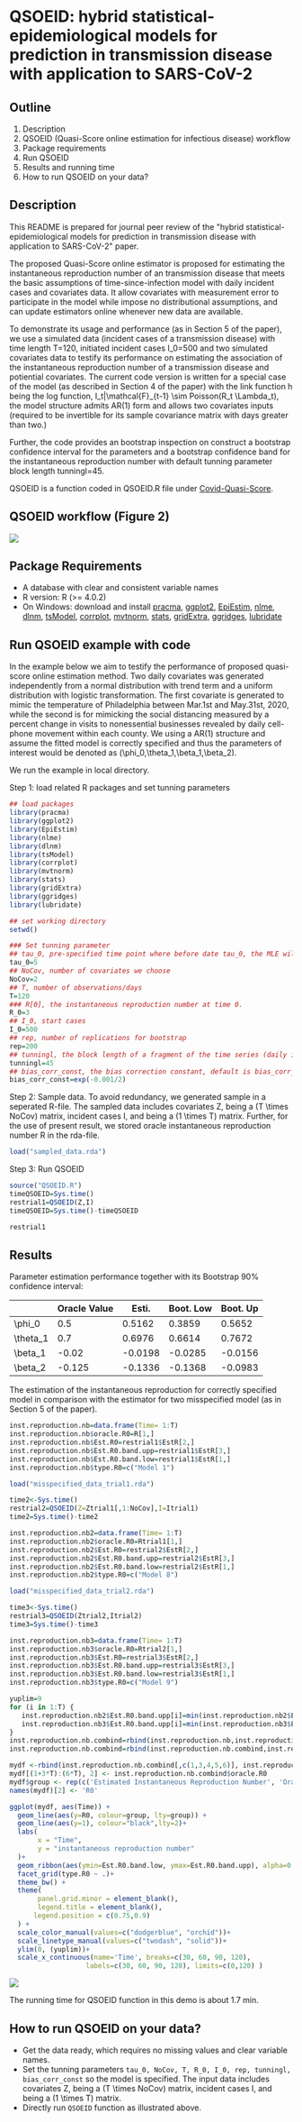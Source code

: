 
QSOEID: hybrid statistical-epidemiological models for prediction in transmission disease with application to SARS-CoV-2
==============================================
  
  
## Outline
1. Description
2. QSOEID (Quasi-Score online estimation for infectious disease) workflow
3. Package requirements
4. Run QSOEID
5. Results and running time
6. How to run QSOEID on your data?
  
## Description
This README is prepared for journal peer review of the "hybrid statistical-epidemiological models for prediction in transmission disease with application to SARS-CoV-2" paper. 

The proposed Quasi-Score online estimator is proposed for estimating the instantaneous reproduction number of an transmission disease that meets the basic assumptions of time-since-infection model with daily incident cases and covariates data. It allow covariates with measurement error to participate in the model while impose no distributional assumptions, and can update estimators online whenever new data are available.

To demonstrate its usage and performance (as in Section 5 of the paper), we use a simulated data (incident cases of a transmission disease) with time length T=120, initiated incident cases I_0=500 and two simulated covariates data to testify its performance on estimating the association of the instantaneous reproduction number of a transmission disease and potiential covariates. The current code version is written for a special case of the model (as described in Section 4 of the paper) with the link function h being the log function, I_t|\mathcal{F}_{t-1} \sim Poisson(R_t \Lambda_t), the model structure admits AR(1) form and allows two covariates inputs (required to be invertible for its sample covariance matrix with days greater than two.)

Further, the code provides an bootstrap inspection on construct a bootstrap confidence interval for the parameters and a bootstrap confidence band for the instantaneous reproduction number with default tunning parameter block length tunningl=45.

QSOEID is a function coded in QSOEID.R file under [Covid-Quasi-Score](https://github.com/ChorusChow/Covid-Quasi-Score). 

## QSOEID workflow (Figure 2)
![](workflow.png)

## Package Requirements
- A database with clear and consistent variable names
- R version: R (>= 4.0.2)
- On Windows: download and install [pracma](https://CRAN.R-project.org/package=pracma), [ggplot2](https://CRAN.R-project.org/package=ggplot2), [EpiEstim](https://CRAN.R-project.org/package=EpiEstim), [nlme](https://CRAN.R-project.org/package=nlme), [dlnm](https://CRAN.R-project.org/package=dlnm), [tsModel](https://CRAN.R-project.org/package=tsModel), [corrplot](https://CRAN.R-project.org/package=corrplot), [mvtnorm](https://CRAN.R-project.org/package=mvtnorm), [stats](https://CRAN.R-project.org/package=stats), [gridExtra](https://CRAN.R-project.org/package=gridExtra), [ggridges](https://CRAN.R-project.org/package=ggridges),
[lubridate](https://CRAN.R-project.org/package=lubridate)

## Run QSOEID example with code

In the example below we aim to testify the performance of proposed quasi-score online estimation method. Two daily covariates was generated independently from a normal distribution with trend term and a uniform distribution with logistic transformation. The first covariate is generated to mimic the temperature of Philadelphia between Mar.1st and May.31st, 2020, while the second is for mimicking the social distancing measured by a percent change in visits to nonessential businesses revealed by daily cell-phone movement within each county. We using a AR(1) structure and assume the fitted model is correctly specified and thus the parameters of interest would be denoted as (\phi_0,\theta_1,\beta_1,\beta_2).

We run the example in local directory.

Step 1: load related R packages and set tunning parameters

```r
## load packages
library(pracma)
library(ggplot2)
library(EpiEstim)
library(nlme)
library(dlnm)
library(tsModel)
library(corrplot)
library(mvtnorm)
library(stats)
library(gridExtra)
library(ggridges)
library(lubridate)

## set working directory
setwd()

### Set tunning parameter
## tau_0, pre-specified time point where before date tau_0, the MLE will be applied. Default tau_0=5.
tau_0=5
## NoCov, number of covariates we choose
NoCov=2
## T, number of observations/days
T=120
### R[0], the instantaneous reproduction number at time 0.
R_0=3
## I_0, start cases
I_0=500
## rep, number of replications for bootstrap
rep=200
## tunningl, the block length of a fragment of the time series (daily incident cases) used in bootstrap
tunningl=45
## bias_corr_const, the bias correction constant, default is bias_corr_const=1
bias_corr_const=exp(-0.001/2)
``` 

Step 2: Sample data. To avoid redundancy, we generated sample in a seperated R-file. The sampled data includes covariates Z, being a (T \times NoCov) matrix, incident cases I, and being a (1 \times T) matrix. Further, for the use of present result, we stored oracle instantaneous reproduction number R in the rda-file.

```r
load("sampled_data.rda")
```

Step 3: Run QSOEID

```r
source("QSOEID.R")
timeQSOEID=Sys.time()
restrial1=QSOEID(Z,I)
timeQSOEID=Sys.time()-timeQSOEID

restrial1
``` 

## Results

  Parameter estimation performance together with its Bootstrap 90% confidence interval:
  
  |           | Oracle Value | Esti.     | Boot. Low | Boot. Up |
  |-----------|--------------|-----------|-----------|----------|
  | \phi_0    |     0.5      |  0.5162   |   0.3859  |  0.5652  |
  | \theta_1  |     0.7      |  0.6976   |   0.6614  |  0.7672  |
  | \beta_1   |    -0.02     | -0.0198   |  -0.0285  | -0.0156  |
  | \beta_2   |   -0.125     | -0.1336   |  -0.1368  | -0.0983  |
  
  
  The estimation of the instantaneous reproduction for correctly specified model in comparison with the estimator for two misspecified model (as in Section 5 of the paper).
  
  ```r
  inst.reproduction.nb=data.frame(Time= 1:T)
  inst.reproduction.nb$oracle.R0=R[1,]
  inst.reproduction.nb$Est.R0=restrial1$EstR[2,]
  inst.reproduction.nb$Est.R0.band.upp=restrial1$EstR[3,]
  inst.reproduction.nb$Est.R0.band.low=restrial1$EstR[1,]
  inst.reproduction.nb$type.R0=c("Model 1")
  
  load("misspecified_data_trial1.rda")

  time2<-Sys.time()
  restrial2=QSOEID(Z=Ztrial1[,1:NoCov],I=Itrial1)
  time2=Sys.time()-time2

  inst.reproduction.nb2=data.frame(Time= 1:T)
  inst.reproduction.nb2$oracle.R0=Rtrial1[1,]
  inst.reproduction.nb2$Est.R0=restrial2$EstR[2,]
  inst.reproduction.nb2$Est.R0.band.upp=restrial2$EstR[3,]
  inst.reproduction.nb2$Est.R0.band.low=restrial2$EstR[1,]
  inst.reproduction.nb2$type.R0=c("Model 8")
  
  load("misspecified_data_trial2.rda")

  time3<-Sys.time()
  restrial3=QSOEID(Ztrial2,Itrial2)
  time3=Sys.time()-time3

  inst.reproduction.nb3=data.frame(Time= 1:T)
  inst.reproduction.nb3$oracle.R0=Rtrial2[1,]
  inst.reproduction.nb3$Est.R0=restrial3$EstR[2,]
  inst.reproduction.nb3$Est.R0.band.upp=restrial3$EstR[3,]
  inst.reproduction.nb3$Est.R0.band.low=restrial3$EstR[1,]
  inst.reproduction.nb3$type.R0=c("Model 9")
  
  yuplim=9
  for (i in 1:T) {
     inst.reproduction.nb2$Est.R0.band.upp[i]=min(inst.reproduction.nb2$Est.R0.band.upp[i],yuplim)
     inst.reproduction.nb3$Est.R0.band.upp[i]=min(inst.reproduction.nb3$Est.R0.band.upp[i],yuplim)
  }
  inst.reproduction.nb.combind=rbind(inst.reproduction.nb,inst.reproduction.nb2)
  inst.reproduction.nb.combind=rbind(inst.reproduction.nb.combind,inst.reproduction.nb3)

  mydf <-rbind(inst.reproduction.nb.combind[,c(1,3,4,5,6)], inst.reproduction.nb.combind[,c(1,3,4,5,6)])
  mydf[(1+3*T):(6*T), 2] <- inst.reproduction.nb.combind$oracle.R0
  mydf$group <- rep(c('Estimated Instantaneous Reproduction Number', 'Oracle Instantaneous Reproduction Number'), each=360)
  names(mydf)[2] <- 'R0'
  
  ggplot(mydf, aes(Time)) + 
    geom_line(aes(y=R0, colour=group, lty=group)) + 
    geom_line(aes(y=1), colour="black",lty=2)+
    labs(
         x = "Time",
         y = "instantaneous reproduction number"
    )+
    geom_ribbon(aes(ymin=Est.R0.band.low, ymax=Est.R0.band.upp), alpha=0.2)+
    facet_grid(type.R0 ~ .)+
    theme_bw() + 
    theme(
         panel.grid.minor = element_blank(),
         legend.title = element_blank(),
        legend.position = c(0.75,0.9) 
    ) +
    scale_color_manual(values=c("dodgerblue", "orchid"))+
    scale_linetype_manual(values=c("twodash", "solid"))+
    ylim(0, (yuplim))+
    scale_x_continuous(name='Time', breaks=c(30, 60, 90, 120), 
                     labels=c(30, 60, 90, 120), limits=c(0,120) ) 
  ```
  
  ![](Instantaneous_reproduction_number.png)
  
  The running time for QSOEID function in this demo is about 1.7 min. 


## How to run QSOEID on your data?

* Get the data ready, which requires no missing values and clear variable names. 
* Set the tunning parameters `tau_0, NoCov, T, R_0, I_0, rep, tunningl, bias_corr_const` so the model is specified. The input data includes covariates Z, being a (T \times NoCov) matrix, incident cases I, and being a (1 \times T) matrix. 
* Directly run `QSOEID` function as illustrated above.

